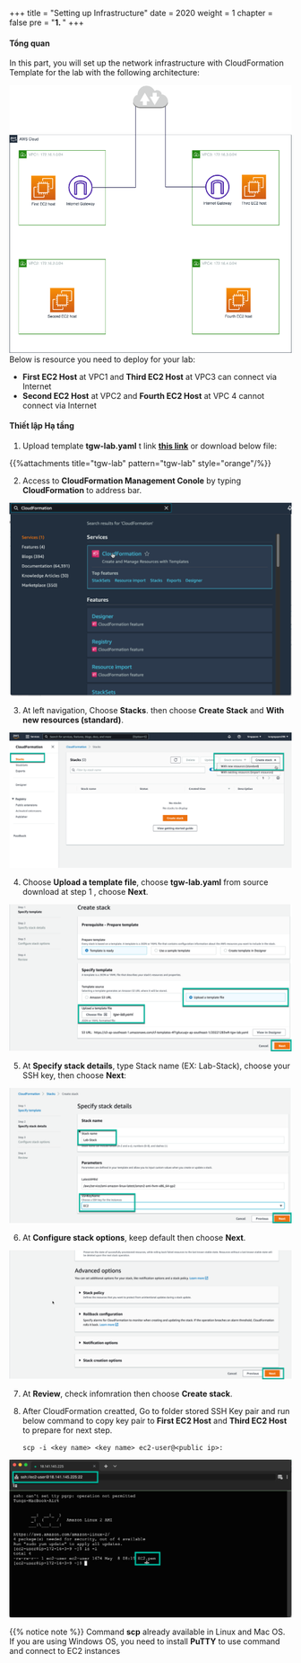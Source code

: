 +++
title = "Setting up Infrastructure"
date = 2020
weight = 1
chapter = false
pre = "<b>1. </b>"
+++
#### Tổng quan
In this part, you will set up the network infrastructure with CloudFormation Template for the lab with the following architecture:

![1_Infra](/images/transitgateway/1_Infra.png?width=40pc)
Below is resource you need to deploy for your lab:
- **First EC2 Host** at VPC1 and **Third EC2 Host** at VPC3 can connect via Internet
- **Second EC2 Host** at VPC2 and **Fourth EC2 Host** at VPC 4 cannot connect via Internet

#### Thiết lập Hạ tầng
1. Upload template **tgw-lab.yaml** t link [**this link**](https://github.com/aws-samples/aws-transit-gateway-routing-lab) or download below file:

{{%attachments title="tgw-lab" pattern="tgw-lab" style="orange"/%}}

2. Access to **CloudFormation Management Conole** by typing **CloudFormation** to address bar.

![1_CloudFormation](/images/transitgateway/Create_CloudFormation.png?width=40pc)

3. At left navigation, Choose **Stacks**. then choose **Create Stack** and **With new resources (standard)**.

![1_CreateStack](/images/transitgateway/Create_Stack.png?width=90pc)

4. Choose **Upload a template file**, choose **tgw-lab.yaml** from source download at step 1 , choose **Next**.

![1_YAML](/images/transitgateway/Upload_Yaml.png?width=90pc)

5. At **Specify stack details**, type Stack name (EX: Lab-Stack), choose your SSH key, then choose **Next**:

![1_SpecifyDetails](/images/transitgateway/Specify_Stack_Details.png?width=90pc)

6. At **Configure stack options**, keep default then choose **Next**.

![1_StackOptions](/images/transitgateway/Configure_Stack_Options.png?width=90pc)

7. At **Review**, check infomration then choose **Create stack**.

8. After CloudFormation creatted, Go to folder stored SSH Key pair and run below command to copy key pair to **First EC2 Host** and **Third EC2 Host** to prepare for next step.
    ```
    scp -i <key name> <key name> ec2-user@<public ip>:
    ```
![1_CopyKey](/images/transitgateway/Copied_Key.png?width=90pc)

{{% notice note %}}
Command **scp** already available in Linux and Mac OS. If you are using Windows OS, you need to install **PuTTY** to use command and connect to EC2 instances


